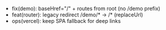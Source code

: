 - fix(demo): baseHref="/" + routes from root (no /demo prefix)
- feat(router): legacy redirect /demo/* → /* (replaceUrl)
- ops(vercel): keep SPA fallback for deep links
